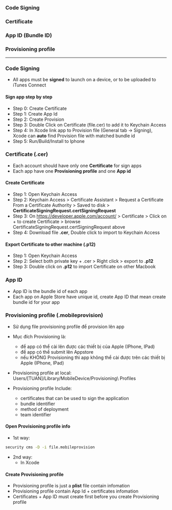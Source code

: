 ### Code Signing
### Certificate
### App ID (Bundle ID)
### Provisioning profile

-------------------------------------------

### Code Signing
* All apps must be **signed** to launch on a device, or to be uploaded to iTunes Connect
  
#### Sign app step by step

* Step 0: Create Certificate
* Step 1: Create App Id
* Step 2: Create Provision
* Step 3: Double Click on Certificate (file.cer) to add it to Keychain Access
* Step 4: In Xcode link app to Provision file (General tab -> Signing), Xcode can **auto** find Provision file with matched bundle id
* Step 5: Run/Build/Install to Iphone
 
### Certificate (.cer)
* Each account should have only one **Certificate** for sign apps
* Each app have one **Provisioning profile** and one **App id** 

#### Create Certificate

* Step 1: Open Keychain Access
* Step 2: Keychain Access > Certificate Assistant > Request a Certificate From a Certificate Authority > Saved to disk > **CertificateSigningRequest.certSigningRequest**
* Step 3: On https://developer.apple.com/account/ > Certificate > Click on + to create Certificate > browse CertificateSigningRequest.certSigningRequest above
* Step 4: Download file **.cer**, Double click to import to Keychain Access

#### Export Certificate to other machine (.p12)

* Step 1: Open Keychain Access
* Step 2: Select both private key + .cer > Right click > export to **.p12**
* Step 3: Double click on **.p12** to import Certificate on other Macbook


### App ID
* App ID is the bundle id of each app
* Each app on Apple Store have unique id, create App ID that mean create bundle id for your app
  
### Provisioning profile (.mobileprovision)
* Sử dụng file provisioning profile để provision lên app

* Mục đích Provisioning là:
  * để app có thể cài lên được các thiết bị của Apple (IPhone, IPad)
  * để app có thể submit lên Appstore
  * nếu KHÔNG Provisioning thì app không thể cài được trên các thiết bị Apple (IPhone, IPad)
  
* Provisioning profile at local: Users/[TUAN]/Library/MobileDevice/Provisioning\ Profiles
* Provisioning profile Include: 
  * certificates that can be used to sign the application
  * bundle identifier
  * method of deployment
  * team identifier
  
#### Open Provisioning profile info
* 1st way:

```sh
security cms -D -i file.mobileprovision
```

* 2nd way:
  * In Xcode

#### Create Provisioning profile
* Provisioning profile is just a **plist** file contain infomation
* Provisioning profile contain App Id + certificates infomation
* Certificates + App ID must create first before you create Provisioning profile
 

  
  
